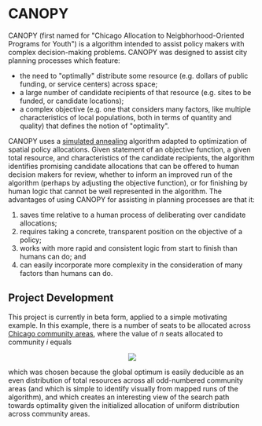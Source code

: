 CANOPY
======

CANOPY (first named for "Chicago Allocation to Neigbhorhood-Oriented Programs for Youth") is a algorithm intended to assist policy makers with complex decision-making problems. CANOPY was designed to assist city planning processes which feature:

* the need to "optimally" distribute some resource (e.g. dollars of public funding, or service centers) across space;
* a large number of candidate recipients of that resource (e.g. sites to be funded, or candidate locations);
* a complex objective (e.g. one that considers many factors, like multiple characteristics of local populations, both in terms of quantity and quality) that defines the notion of "optimality".

CANOPY uses a [simulated annealing](http://en.wikipedia.org/wiki/Simulated_annealing) algorithm adapted to optimization of spatial policy allocations. Given statement of an objective function, a given total resource, and characteristics of the candidate recipients, the algorithm identifies promising candidate allocations that can be offered to human decision makers for review, whether to inform an improved run of the algorithm (perhaps by adjusting the objective function), or for finishing by human logic that cannot be well represented in the algorithm. The advantages of using CANOPY for assisting in planning processes are that it:

1. saves time relative to a human process of deliberating over candidate allocations;
2. requires taking a concrete, transparent position on the objective of a policy;
3. works with more rapid and consistent logic from start to finish than humans can do; and
4. can easily incorporate more complexity in the consideration of many factors than humans can do.
 
## Project Development

This project is currently in beta form, applied to a simple motivating example. In this example, there is a number of seats to be allocated across [Chicago community areas](http://en.wikipedia.org/wiki/Community_areas_in_Chicago), where the value of *n* seats allocated to community *i* equals

<p align="center">
<img src="http://latex.codecogs.com/gif.latex?V_i(n)=\left\{\begin{matrix}
 \sqrt{n} & if\ i\ is\ odd \\ 
 0 & if\ i\ is\ even
\end{matrix} \right.", border="0"/>
</p>

which was chosen because the global optimum is easily deducible as an even distribution of total resources across all odd-numbered community areas (and which is simple to identify visually from mapped runs of the algorithm), and which creates an interesting view of the search path towards optimality given the initialized allocation of uniform distribution across community areas.
